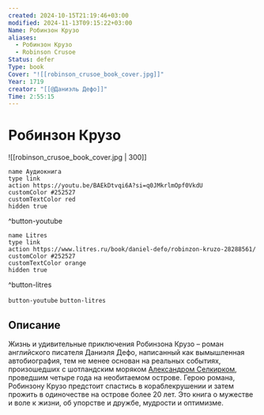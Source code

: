 ```yaml
---
created: 2024-10-15T21:19:46+03:00
modified: 2024-11-13T09:15:22+03:00
Name: Робинзон Крузо
aliases:
  - Робинзон Крузо
  - Robinson Crusoe
Status: defer
Type: book
Cover: "![[robinson_crusoe_book_cover.jpg]]"
Year: 1719
creator: "[[@Даниэль Дефо]]"
Time: 2:55:15
---
```


# Робинзон Крузо

![[robinson_crusoe_book_cover.jpg | 300]]

```button
name Аудиокнига
type link
action https://youtu.be/BAEkDtvqi6A?si=q0JMkrlmOpf0VkdU
customColor #252527
customTextColor red
hidden true
```
^button-youtube

```button
name Litres
type link
action https://www.litres.ru/book/daniel-defo/robinzon-kruzo-28288561/
customColor #252527
customTextColor orange
hidden true
```
^button-litres

`button-youtube` `button-litres`

## Описание

Жизнь и удивительные приключения Робинзона Крузо – роман английского писателя Даниэля Дефо, написанный как вымышленная автобиография, тем не менее основан на реальных событиях, произошедших с шотландским моряком [Александром Селкирком](https://ru.wikipedia.org/wiki/%D0%A1%D0%B5%D0%BB%D1%8C%D0%BA%D0%B8%D1%80%D0%BA,_%D0%90%D0%BB%D0%B5%D0%BA%D1%81%D0%B0%D0%BD%D0%B4%D1%80), проведшим четыре года на необитаемом острове. Герою романа, Робинзону Крузо предстоит спастись в кораблекрушении и затем прожить в одиночестве на острове более 20 лет. Это книга о мужестве и воле к жизни, об упорстве и дружбе, мудрости и оптимизме.

